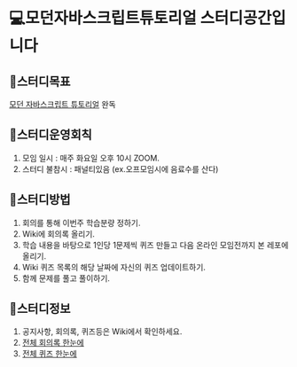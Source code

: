 # 💻모던자바스크립트튜토리얼 스터디공간입니다

## 🍎스터디목표
[모던 자바스크립트 튜토리얼](https://ko.javascript.info/) 완독

## 🍎스터디운영회칙
1. 모임 일시 : 매주 화요일 오후 10시 ZOOM.
1. 스터디 불참시 : 패널티있음 (ex.오프모임시에 음료수를 산다)

## 🍎스터디방법
1. 회의를 통해 이번주 학습분량 정하기.
1. Wiki에 회의록 올리기.
1. 학습 내용을 바탕으로 1인당 1문제씩 퀴즈 만들고 다음 온라인 모임전까지 본 레포에 올리기.
1. Wiki 퀴즈 목록의 해당 날짜에 자신의 퀴즈 업데이트하기.
1. 함께 문제를 풀고 풀이하기.

## 🍎스터디정보
1. 공지사항, 회의록, 퀴즈등은 Wiki에서 확인하세요.
1. [전체 회의록 한눈에](https://github.com/sowon-dev/modernJsStudy/wiki#%ED%9A%8C%EC%9D%98%EB%A1%9D%EB%AA%A9%EB%A1%9D)
1. [전체 퀴즈 한눈에](https://github.com/sowon-dev/modernJsStudy/wiki#%ED%80%B4%EC%A6%88%EB%AA%A9%EB%A1%9D)
